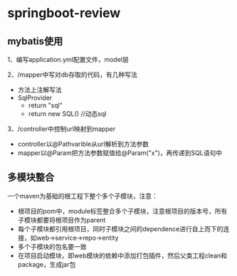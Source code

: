 # springboot-review

## mybatis使用

1、编写application.yml配置文件，model层

2、/mapper中写对db存取的代码，有几种写法
- 方法上注解写法
- SqlProvider
    - return "sql"
    - return new SQL() //动态sql
    
3、/controller中控制url映射到mapper
- controller以@Pathvarible从url解析到方法参数
- mapper以@Param把方法参数赋值给@Param("x")，再传递到SQL语句中

## 多模块整合
一个maven为基础的根工程下整个多个子模块，注意：
- 根项目的pom中，module标签整合多个子模块，注意根项目的版本号，所有子模块都要将根项目作为parent
- 每个子模块都引用根项目，同时子模块之间的dependence进行自上而下的连接，如web->service->repo->entity
- 多个子模块的包名要一致
- 在项目启动模块，即web模块的依赖中添加打包插件，然后父类工程clean和package，生成jar包